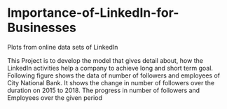 # Importance-of-LinkedIn-for-Businesses
Plots from online data sets of LinkedIn 

This Project is to develop the model that gives detail about, how the LinkedIn activities help a company to achieve long and short term goal. 
Following figure shows the data of number of followers and employees of City National Bank.
It shows the change in number of followers over the duration on 2015 to 2018.
The progress in number of followers and Employees over the given period
